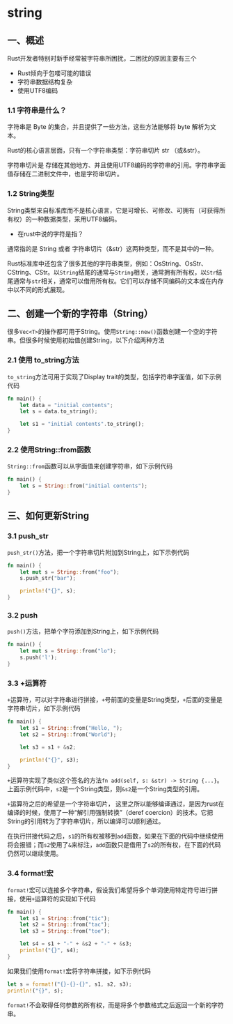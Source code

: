 # string

## 一、概述

Rust开发者特别时新手经常被字符串所困扰，二困扰的原因主要有三个

- Rust倾向于包喽可能的错误
- 字符串数据结构复杂
- 使用UTF8编码

### 1.1 字符串是什么？

字符串是 Byte 的集合，并且提供了一些方法，这些方法能够将 byte 解析为文本。

Rust的核心语言层面，只有一个字符串类型：字符串切片 str （或&str）。

字符串切片是 存储在其他地方、并且使用UTF8编码的字符串的引用。字符串字面值存储在二进制文件中，也是字符串切片。

### 1.2 String类型

String类型来自标准库而不是核心语言，它是可增长、可修改、可拥有（可获得所有权）的一种数据类型，采用UTF8编码。

- 在rust中说的字符是指？

通常指的是 String 或者 字符串切片（&str）这两种类型，而不是其中的一种。

Rust标准库中还包含了很多其他的字符串类型，例如：OsString、OsStr、CString、CStr。以`String`结尾的通常与`String`相关，通常拥有所有权，以`Str`结尾通常与`str`相关，通常可以借用所有权。它们可以存储不同编码的文本或在内存中以不同的形式展现。

## 二、创建一个新的字符串（String）

很多`Vec<T>`的操作都可用于String。使用`String::new()`函数创建一个空的字符串。但很多时候使用初始值创建String，以下介绍两种方法

### 2.1 使用 to_string方法

`to_string`方法可用于实现了Display trait的类型，包括字符串字面值，如下示例代码

```Rust
fn main() {
    let data = "initial contents";
    let s = data.to_string();

    let s1 = "initial contents".to_string();
}
```

### 2.2 使用String::from函数

`String::from`函数可以从字面值来创建字符串，如下示例代码

```Rust
fn main() {
    let s = String::from("initial contents");
}
```

## 三、如何更新String

### 3.1 push_str

`push_str()`方法，把一个字符串切片附加到String上，如下示例代码

```Rust
fn main() {
    let mut s = String::from("foo");
    s.push_str("bar");

    println!("{}", s);
}
```

### 3.2 push

`push()`方法，把单个字符添加到String上，如下示例代码

```rust
fn main() {
    let mut s = String::from("lo");
    s.push('l');
}
```

### 3.3 +运算符

`+`运算符，可以对字符串进行拼接，`+`号前面的变量是String类型，`+`后面的变量是字符串切片，如下示例代码

```Rust
fn main() {
    let s1 = String::from("Hello, ");
    let s2 = String::from("World");

    let s3 = s1 + &s2;

    println!("{}", s3);
}
```

`+`运算符实现了类似这个签名的方法`fn add(self, s: &str) -> String {...}`。上面示例代码中，`s2`是一个String类型，则`&s2`是一个String类型的引用。

`+`运算符之后的希望是一个字符串切片， 这里之所以能够编译通过，是因为rust在编译的时候，使用了一种“解引用强制转换”（deref coercion）的技术。它把String的引用转为了字符串切片，所以编译可以顺利通过。

在执行拼接代码之后，`s1`的所有权被移到`add`函数，如果在下面的代码中继续使用将会报错；而`s2`使用了`&`来标注，`add`函数只是借用了`s2`的所有权，在下面的代码仍然可以继续使用。

### 3.4 format!宏

`format!`宏可以连接多个字符串，假设我们希望将多个单词使用特定符号进行拼接，使用`+`运算符的实现如下代码

```rust
fn main() {
    let s1 = String::from("tic");
    let s2 = String::from("tac");
    let s3 = String::from("toe");

    let s4 = s1 + "-" + &s2 + "-" + &s3;
    println!("{}", s4);
}
```

如果我们使用`format!`宏将字符串拼接，如下示例代码

```rust
let s = format!("{}-{}-{}", s1, s2, s3);
println!("{}", s);
```

`format!`不会取得任何参数的所有权，而是将多个参数格式之后返回一个新的字符串。
